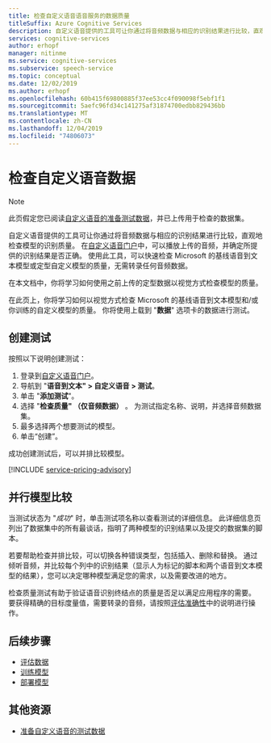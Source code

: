 ```yaml
---
title: 检查自定义语音语音服务的数据质量
titleSuffix: Azure Cognitive Services
description: 自定义语音提供的工具可让你通过将音频数据与相应的识别结果进行比较，直观地检查模型的识别质量。 可以播放上传的音频，并确定提供的识别结果是否正确。
services: cognitive-services
author: erhopf
manager: nitinme
ms.service: cognitive-services
ms.subservice: speech-service
ms.topic: conceptual
ms.date: 12/02/2019
ms.author: erhopf
ms.openlocfilehash: 60b415f69800885f37ee53cc4f090098f5ebf1f1
ms.sourcegitcommit: 5aefc96fd34c141275af31874700edbb829436bb
ms.translationtype: MT
ms.contentlocale: zh-CN
ms.lasthandoff: 12/04/2019
ms.locfileid: "74806073"
---
```

# <a name="inspect-custom-speech-data"></a>检查自定义语音数据

> [!NOTE]
> 此页假定您已阅读[自定义语音的准备测试数据](how-to-custom-speech-test-data.md)，并已上传用于检查的数据集。

自定义语音提供的工具可让你通过将音频数据与相应的识别结果进行比较，直观地检查模型的识别质量。 在[自定义语音门户](https://speech.microsoft.com/customspeech)中，可以播放上传的音频，并确定所提供的识别结果是否正确。 使用此工具，可以快速检查 Microsoft 的基线语音到文本模型或定型自定义模型的质量，无需转录任何音频数据。

在本文档中，你将学习如何使用之前上传的定型数据以视觉方式检查模型的质量。

在此页上，你将学习如何以视觉方式检查 Microsoft 的基线语音到文本模型和/或你训练的自定义模型的质量。 你将使用上载到 "**数据**" 选项卡的数据进行测试。

## <a name="create-a-test"></a>创建测试

按照以下说明创建测试：

1. 登录到[自定义语音门户](https://speech.microsoft.com/customspeech)。
2. 导航到 "**语音到文本" > 自定义语音 > 测试**。
3. 单击 "**添加测试**"。
4. 选择 "**检查质量" （仅音频数据）** 。 为测试指定名称、说明，并选择音频数据集。
5. 最多选择两个想要测试的模型。
6. 单击“创建”。

成功创建测试后，可以并排比较模型。

[!INCLUDE [service-pricing-advisory](includes/service-pricing-advisory.md)]

## <a name="side-by-side-model-comparisons"></a>并行模型比较

当测试状态为 "_成功_" 时，单击测试项名称以查看测试的详细信息。 此详细信息页列出了数据集中的所有最谈话，指明了两种模型的识别结果以及提交的数据集的脚本。

若要帮助检查并排比较，可以切换各种错误类型，包括插入、删除和替换。 通过倾听音频，并比较每个列中的识别结果（显示人为标记的脚本和两个语音到文本模型的结果），您可以决定哪种模型满足您的需求，以及需要改进的地方。

检查质量测试有助于验证语音识别终结点的质量是否足以满足应用程序的需要。 要获得精确的目标度量值，需要转录的音频，请按照[评估准确性](how-to-custom-speech-evaluate-data.md)中的说明进行操作。

## <a name="next-steps"></a>后续步骤

- [评估数据](how-to-custom-speech-evaluate-data.md)
- [训练模型](how-to-custom-speech-train-model.md)
- [部署模型](how-to-custom-speech-deploy-model.md)

## <a name="additional-resources"></a>其他资源

- [准备自定义语音的测试数据](how-to-custom-speech-test-data.md)
